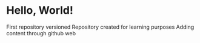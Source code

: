# Hello, World!
 First repository versioned 
 Repository created for learning purposes
 Adding content through github web
